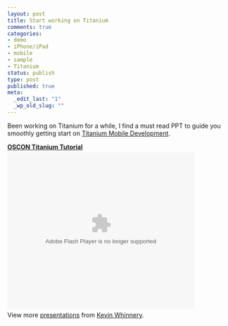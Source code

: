 ```yaml
--- 
layout: post
title: Start working on Titanium
comments: true
categories:
- demo
- iPhone/iPad
- mobile
- sample
- Titanium
status: publish
type: post
published: true
meta: 
  _edit_last: "1"
  _wp_old_slug: ""
---
```

Been working on Titanium for a while, I find a must read PPT to guide you smoothly getting start on <a href="http://developer.appcelerator.com/get_started">Titanium Mobile Development</a>. 

<div style="width:425px" id="__ss_4793534"><strong style="display:block;margin:12px 0 4px"><a href="http://www.slideshare.net/kwhinnery/oscon-titanium-tutorial" title="OSCON Titanium Tutorial">OSCON Titanium Tutorial</a></strong><object id="__sse4793534" width="425" height="355"><param name="movie" value="http://static.slidesharecdn.com/swf/ssplayer2.swf?doc=titaniumtutorial-100719215658-phpapp02&stripped_title=oscon-titanium-tutorial" /><param name="allowFullScreen" value="true"/><param name="allowScriptAccess" value="always"/><embed name="__sse4793534" src="http://static.slidesharecdn.com/swf/ssplayer2.swf?doc=titaniumtutorial-100719215658-phpapp02&stripped_title=oscon-titanium-tutorial" type="application/x-shockwave-flash" allowscriptaccess="always" allowfullscreen="true" width="425" height="355"></embed></object><div style="padding:5px 0 12px">View more <a href="http://www.slideshare.net/">presentations</a> from <a href="http://www.slideshare.net/kwhinnery">Kevin Whinnery</a>.</div></div>
